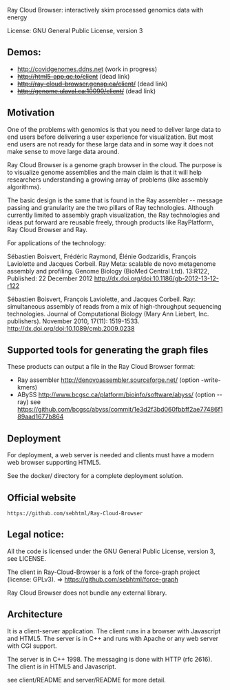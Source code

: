Ray Cloud Browser: interactively skim processed genomics data with energy

License: GNU General Public License, version 3

## Demos:

- http://covidgenomes.ddns.net (work in progress)
- ~~http://html5-app.qc.to/client~~ (dead link)
- ~~http://ray-cloud-browser.genap.ca/client/~~ (dead link)
- ~~http://genome.ulaval.ca:10090/client/~~ (dead link)

## Motivation

One of the problems with genomics is that you need to deliver large data
to end users before delivering a user experience for visualization.
But most end users are not ready for these large data and in some way it
does not make sense to move large data around.

Ray Cloud Browser is a genome graph browser in the cloud. The purpose is
to visualize genome assemblies and the main claim is that it will help 
researchers understanding a growing array of problems (like assembly algorithms).

The basic design is the same that is found in the Ray assembler -- message passing and
granularity are the two pillars of Ray technologies.
Although currently limited to assembly graph visualization, the Ray technologies
and ideas put forward are reusable freely, through products like RayPlatform, Ray Cloud Browser and
Ray.

For applications of the technology:

Sébastien Boisvert, Frédéric Raymond, Élénie Godzaridis, François Laviolette and Jacques Corbeil.
Ray Meta: scalable de novo metagenome assembly and profiling.
Genome Biology (BioMed Central Ltd).
13:R122, Published: 22 December 2012
http://dx.doi.org/doi:10.1186/gb-2012-13-12-r122

Sébastien Boisvert, François Laviolette, and Jacques Corbeil.
Ray: simultaneous assembly of reads from a mix of high-throughput sequencing technologies.
Journal of Computational Biology (Mary Ann Liebert, Inc. publishers).
November 2010, 17(11): 1519-1533.
http://dx.doi.org/doi:10.1089/cmb.2009.0238


## Supported tools for generating the graph files

These products can output a file in the Ray Cloud Browser format:

- Ray assembler http://denovoassembler.sourceforge.net/ (option -write-kmers)
- ABySS http://www.bcgsc.ca/platform/bioinfo/software/abyss/ (option --ray)
  see https://github.com/bcgsc/abyss/commit/1e3d2f3bd060fbbff2ae77486f189aad1677b864

## Deployment

For deployment, a web server is needed and clients must have a modern
web browser supporting HTML5.

See the docker/ directory for a complete deployment solution.

## Official website

	https://github.com/sebhtml/Ray-Cloud-Browser

## Legal notice:

All the code is licensed under the GNU General Public License, version 3, see LICENSE.

The client in Ray-Cloud-Browser is a fork of the force-graph project (license: GPLv3).
  => https://github.com/sebhtml/force-graph

Ray Cloud Browser does not bundle any external library.


## Architecture

It is a client-server application. The client runs in a browser with Javascript and HTML5.
The server is in C++ and runs with Apache or any web server with CGI support.

The server is in C++ 1998.
The messaging is done with HTTP (rfc 2616).
The client is in HTML5 and Javascript.

see client/README and server/README for more detail.

